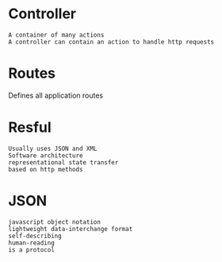 # Controller
```
A container of many actions
A controller can contain an action to handle http requests

```

# Routes
Defines all application routes

# Resful 
```
Usually uses JSON and XML
Software architecture 
representational state transfer
based on http methods
```

# JSON
```
javascript object notation
lightweight data-interchange format
self-describing
human-reading
is a protocol
```

